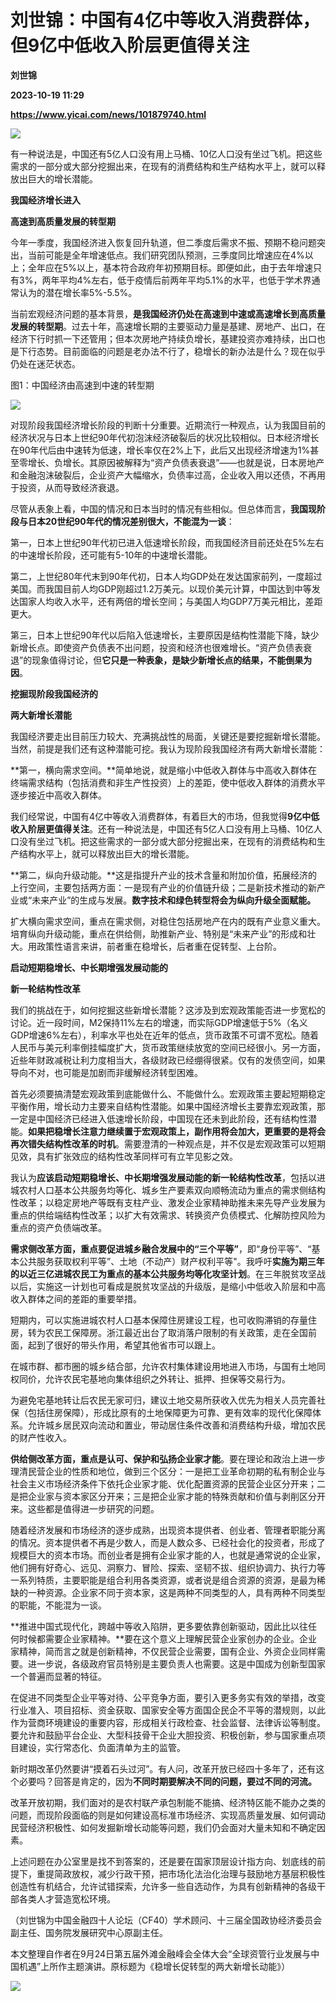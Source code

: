 # 刘世锦：中国有4亿中等收入消费群体，但9亿中低收入阶层更值得关注
**刘世锦**

**2023-10-19 11:29**

**https://www.yicai.com/news/101879740.html**

![](https://imgcdn.yicai.com/uppics/slides/2023/10/62eb197a38f1e0552dc6fc99f4977f38.jpg)

有一种说法是，中国还有5亿人口没有用上马桶、10亿人口没有坐过飞机。把这些需求的一部分或大部分挖掘出来，在现有的消费结构和生产结构水平上，就可以释放出巨大的增长潜能。

**我国经济增长进入**

**高速到高质量发展的转型期**

今年一季度，我国经济进入恢复回升轨道，但二季度后需求不振、预期不稳问题突出，当前可能是全年增速低点。我们研究团队预测，三季度同比增速应在4%以上；全年应在5%以上，基本符合政府年初预期目标。即便如此，由于去年增速只有3%，两年平均4%左右，低于疫情后前两年平均5.1%的水平，也低于学术界通常认为的潜在增长率5%-5.5%。

当前宏观经济问题的基本背景，**是我国经济仍处在高速到中速或高速增长到高质量发展的转型期**。过去十年，高速增长期的主要驱动力量是基建、房地产、出口，在经济下行时抓一下还管用；但本次房地产持续负增长，基建投资亦难持续，出口也是下行态势。目前面临的问题是老办法不行了，稳增长的新办法是什么？现在似乎仍处在迷茫状态。

图1：中国经济由高速到中速的转型期

![](https://imgcdn.yicai.com/uppics/images/2023/10/2ab3ff02181db57fbf2f461210cbb923.jpg)

对现阶段我国经济增长阶段的判断十分重要。近期流行一种观点，认为我国目前的经济状况与日本上世纪90年代初泡沫经济破裂后的状况比较相似。日本经济增长在90年代后由中速转为低速，增长率仅在2%上下，此后又出现经济增速为1%甚至零增长、负增长。其原因被解释为“资产负债表衰退”——也就是说，日本房地产和金融泡沫破裂后，企业资产大幅缩水，负债率过高，企业收入用以还债，不再用于投资，从而导致经济衰退。

尽管从表象上看，中国的情况和日本当时的情况有些相似。但总体而言，**我国现阶段与日本20世纪90年代的情况差别很大，不能混为一谈**：

第一，日本上世纪90年代初已进入低速增长阶段，而我国经济目前还处在5%左右的中速增长阶段，还可能有5-10年的中速增长潜能。

第二，上世纪80年代末到90年代初，日本人均GDP处在发达国家前列，一度超过美国。而我国目前人均GDP刚超过1.2万美元。以现价美元计算，中国达到中等发达国家人均收入水平，还有两倍的增长空间；与美国人均GDP7万美元相比，差距更大。

第三，日本上世纪90年代以后陷入低速增长，主要原因是结构性潜能下降，缺少新增长点。即使资产负债表不出问题，投资和经济也很难增长。“资产负债表衰退”的现象值得讨论，但**它只是一种表象，是缺少新增长点的结果，不能倒果为因**。

**挖掘现阶段我国经济的**

**两大新增长潜能**

我国经济要走出目前压力较大、充满挑战性的局面，关键还是要挖掘新增长潜能。当然，前提是我们还有这种潜能可挖。我认为现阶段我国经济有两大新增长潜能：

**第一，横向需求空间。**简单地说，就是缩小中低收入群体与中高收入群体在终端需求结构（包括消费和非生产性投资）上的差距，使中低收入群体的消费水平逐步接近中高收入群体。

我们经常说，中国有4亿中等收入消费群体，有着巨大的市场，但我觉得**9亿中低收入阶层更值得关注**。还有一种说法是，中国还有5亿人口没有用上马桶、10亿人口没有坐过飞机。把这些需求的一部分或大部分挖掘出来，在现有的消费结构和生产结构水平上，就可以释放出巨大的增长潜能。

**第二，纵向升级动能。**这是指提升产业的技术含量和附加价值，拓展经济的上行空间，主要包括两方面：一是现有产业的价值链升级；二是新技术推动的新产业或“未来产业”的生成与发展。**数字技术和绿色转型将会为纵向升级全面赋能。**

扩大横向需求空间，重点在需求侧，对稳住包括房地产在内的既有产业意义重大。培育纵向升级动能，重点在供给侧，助推新产业、特别是“未来产业”的形成和壮大。用政策性语言来讲，前者重在稳增长，后者重在促转型、上台阶。

**启动短期稳增长、中长期增强发展动能的**

**新一轮结构性改革**

我们的挑战在于，如何挖掘这些新增长潜能？这涉及到宏观政策能否进一步宽松的讨论。近一段时间，M2保持11%左右的增速，而实际GDP增速低于5%（名义GDP增速6%左右），利率水平也处在近年的低点，货币政策不可谓不宽松。随着人民币与美元利率倒挂幅度扩大，货币政策继续放宽的空间已经很小。另一方面，近些年财政减税让利力度相当大，各级财政已经绷得很紧。仅有的发债空间，如果导向不对，也可能是加剧而非缓解经济转型困难。

首先必须要搞清楚宏观政策到底能做什么、不能做什么。宏观政策主要起短期稳定平衡作用，增长动力主要来自结构性潜能。如果中国经济增长主要靠宏观政策，那一定是中国经济已经进入低速增长阶段，中国现在还未到此阶段，还有结构性潜能。**如果把稳增长注意力继续置于宏观政策上，副作用将会加大，更重要的是将会再次错失结构性改革的时机**。需要澄清的一种观点是，并不仅是宏观政策可以短期见效，具有扩张效应的结构性改革同样可有立竿见影之效。

我认为**应该启动短期稳增长、中长期增强发展动能的新一轮结构性改革**，包括以进城农村人口基本公共服务均等化、城乡生产要素双向顺畅流动为重点的需求侧结构性改革；以稳定房地产等既有支柱产业、激发企业家精神助推未来先导产业发展为重点的供给端结构性改革；以扩大有效需求、转换资产负债模式、化解防控风险为重点的资产负债端改革。

**需求侧改革方面，重点要促进城乡融合发展中的“三个平等”**，即“身份平等”、“基本公共服务获取权利平等”、土地（不动产）财产权利平等"。我呼吁**实施为期三年的以近三亿进城农民工为重点的基本公共服务均等化攻坚计划**。在三年脱贫攻坚战以后，实施这一计划也可看成是脱贫攻坚战的升级版，是缩小中低收入阶层和中高收入群体之间的差距的重要举措。

短期内，可以实施进城农村人口基本保障住房建设工程，也可收购滞销的存量住房，转为农民工保障房。浙江最近出台了取消落户限制的有关政策，走在全国前面，起到了很好的带头作用，希望其他省市可以跟上。

在城市群、都市圈的城乡结合部，允许农村集体建设用地进入市场，与国有土地同权同价，允许农民宅基地向集体组织之外转让、抵押、担保等交易行为。

为避免宅基地转让后农民无家可归，建议土地交易所获收入优先为相关人员完善社保（包括住房保障），形成比原有的土地保障更为可靠、更有效率的现代化保障体系。允许城乡居民双向流动和置业，带动居住条件改善和消费结构升级，增加农民的财产性收入。

**供给侧改革方面，重点是认可、保护和弘扬企业家才能**。要在理论和政治上进一步理清民营企业的性质和地位，做到三个区分：一是把工业革命初期的私有制企业与社会主义市场经济条件下依托企业家才能、优化配置资源的民营企业区分开来；二是把企业家与资本家区分开来；三是把企业家才能的特殊贡献和价值与剥削区分开来。这些都是值得进一步研究的问题。

随着经济发展和市场经济的逐步成熟，出现资本提供者、创业者、管理者职能分离的情况。资本提供者不再是少数人，而是人数众多、已经社会化的投资者，形成了规模巨大的资本市场。而创业者是拥有企业家才能的人，也就是通常说的企业家，他们拥有好奇心、远见、洞察力、冒险、探索、坚韧不拔、组织协调力、执行力等一系列特质，主要职能是组合利用各类资源，或者说是组合资源的资源，是最为稀缺的一种资源。企业家不同于资本家，这是两种不同类型的人，具有两种不同类型的职能，不能混为一谈。

**推进中国式现代化，跨越中等收入陷阱，更多要依靠创新驱动，因此比以往任何时候都需要企业家精神。**要在这个意义上理解民营企业家创办的企业。企业家精神，简而言之就是创新精神，不仅民营企业需要，国有企业、外资企业同样需要。进一步说，各级政府官员特别是主要负责人也需要。这是中国成为创新型国家一个普遍而显著的特征。

在促进不同类型企业平等对待、公平竞争方面，要引入更多务实有效的举措，改变行业准入、项目招标、资金获取、国家安全等方面国企民企不平等的潜规则，以此作为营商环境建设的重要内容，形成相关行政检查、社会监督、法律诉讼等制度。要允许和鼓励平台企业、大型科技骨干企业大胆投资、积极创新，参与国家重点项目建设，实行常态化、负面清单为主的监管。

新时期改革仍然要讲“摸着石头过河”。有人问，改革开放已经四十多年了，还有这个必要吗？回答是肯定的，因为**不同时期要解决不同的问题，要过不同的河流。**

改革开放初期，我们面对的是农村联产承包制能不能搞、经济特区能不能办之类的问题，而现阶段面临的则是如何建设高标准市场经济、实现高质量发展、如何调动民营经济积极性、如何发掘新增长动能等问题，我们仍会面对大量未知和不确定因素。

上述问题在办公室里是找不到答案的，还是要在国家顶层设计指方向、划底线的前提下，重提简政放权，减少行政干预，把市场化法治化治理与鼓励地方基层积极性创造性有机结合，允许试错探索，允许多一些自选动作，为具有创新精神的各级干部各类人才营造宽松环境。

（刘世锦为中国金融四十人论坛（CF40）学术顾问、十三届全国政协经济委员会副主任、国务院发展研究中心原副主任。

本文整理自作者在9月24日第五届外滩金融峰会全体大会“全球资管行业发展与中国机遇”上所作主题演讲。原标题为《稳增长促转型的两大新增长动能》）

![](https://imgcdn.yicai.com/uppics/images/2023/10/1a5f12ce00478f7e27f785a047a59b2a.jpg)